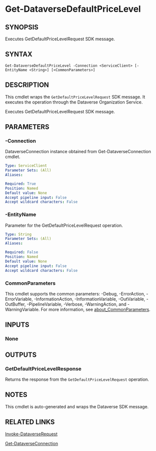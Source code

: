 # Get-DataverseDefaultPriceLevel

## SYNOPSIS
Executes GetDefaultPriceLevelRequest SDK message.

## SYNTAX

```
Get-DataverseDefaultPriceLevel -Connection <ServiceClient> [-EntityName <String>] [<CommonParameters>]
```

## DESCRIPTION

This cmdlet wraps the `GetDefaultPriceLevelRequest` SDK message. It executes the operation through the Dataverse Organization Service.

Executes GetDefaultPriceLevelRequest SDK message.

## PARAMETERS

### -Connection
DataverseConnection instance obtained from Get-DataverseConnection cmdlet.

```yaml
Type: ServiceClient
Parameter Sets: (All)
Aliases:

Required: True
Position: Named
Default value: None
Accept pipeline input: False
Accept wildcard characters: False
```
### -EntityName
Parameter for the GetDefaultPriceLevelRequest operation.

```yaml
Type: String
Parameter Sets: (All)
Aliases:

Required: False
Position: Named
Default value: None
Accept pipeline input: False
Accept wildcard characters: False
```
### CommonParameters
This cmdlet supports the common parameters: -Debug, -ErrorAction, -ErrorVariable, -InformationAction, -InformationVariable, -OutVariable, -OutBuffer, -PipelineVariable, -Verbose, -WarningAction, and -WarningVariable. For more information, see [about_CommonParameters](http://go.microsoft.com/fwlink/?LinkID=113216).

## INPUTS

### None

## OUTPUTS

### GetDefaultPriceLevelResponse

Returns the response from the `GetDefaultPriceLevelRequest` operation.

## NOTES

This cmdlet is auto-generated and wraps the Dataverse SDK message.

## RELATED LINKS

[Invoke-DataverseRequest](Invoke-DataverseRequest.md)

[Get-DataverseConnection](Get-DataverseConnection.md)
